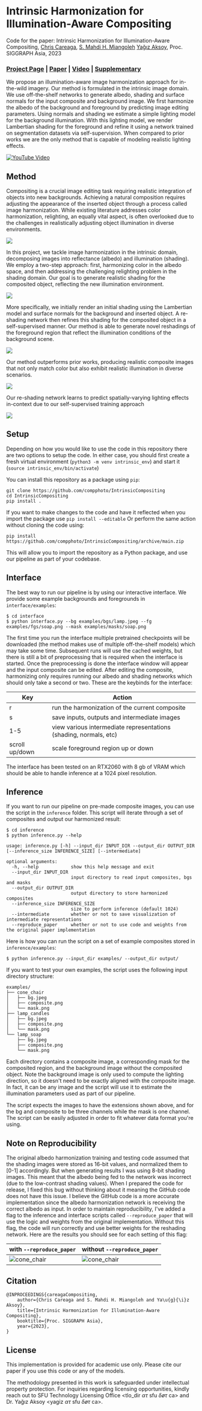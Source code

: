 # Intrinsic Harmonization for Illumination-Aware Compositing
Code for the paper: Intrinsic Harmonization for Illumination-Aware Compositing, [Chris Careaga](https://ccareaga.github.io), [S. Mahdi H. Miangoleh](https://miangoleh.github.io) [Yağız Aksoy](https://yaksoy.github.io), Proc. SIGGRAPH Asia, 2023 
### [Project Page](https://yaksoy.github.io/intrinsicCompositing) | [Paper](https://yaksoy.github.io/papers/SigAsia23-IntrinsicCompositing.pdf) | [Video](https://www.youtube.com/watch?v=M9hCUTp8bo4) | [Supplementary](https://yaksoy.github.io/papers/SigAsia23-IntrinsicCompositing-Supp.pdf)

We propose an illumination-aware image harmonization approach for in-the-wild imagery. Our method is formulated in the intrinsic image domain. We use off-the-shelf networks to generate albedo, shading and surface normals for the input composite and background image. We first harmonize the albedo of the background and foreground by predicting image editing parameters. Using normals and shading we estimate a simple lighting model for the background illumination. With this lighting model, we render Lambertian shading for the foreground and refine it using a network trained on segmentation datasets via self-supervision. When compared to prior works we are the only method that is capable of modeling realistic lighting effects.

[![YouTube Video](./figures/IntrinsicCompositingVideo.jpg)](https://www.youtube.com/watch?v=M9hCUTp8bo4)


## Method
Compositing is a crucial image editing task requiring realistic integration of objects into new backgrounds. 
Achieving a natural composition requires adjusting the appearance of the inserted object through a process called image harmonization. 
While existing literature addresses color harmonization, relighting, an equally vital aspect, is often overlooked due to the challenges in realistically adjusting object illumination in diverse environments.

![](./figures/teaser_comparison.jpg)

In this project, we tackle image harmonization in the intrinsic domain, decomposing images into reflectance (albedo) and illumination (shading). 
We employ a two-step approach: first, harmonizing color in the albedo space, and then addressing the challenging relighting problem in the shading domain. 
Our goal is to generate realistic shading for the composited object, reflecting the new illumination environment. 

![](./figures/teaser_pipeline.jpg)

More specifically, we initially render an initial shading using the Lambertian model and surface normals for the background and inserted object. 
A re-shading network then refines this shading for the composited object in a self-supervised manner.
Our method is able to generate novel reshadings of the foreground region that reflect the illumination conditions of the background scene.

![](./figures/teaser2.jpg)

Our method outperforms prior works, producing realistic composite images that not only match color but also exhibit realistic illumination in diverse scenarios.

![](./figures/user_study_comp.jpg)

Our re-shading network learns to predict spatially-varying lighting effects in-context due to our self-supervised training approach

![](./figures/astronauts.png)

## Setup
Depending on how you would like to use the code in this repository there are two options to setup the code.
In either case, you should first create a fresh virtual environment (`python3 -m venv intrinsic_env`) and start it (`source intrinsic_env/bin/activate`)

You can install this repository as a package using `pip`:
```
git clone https://github.com/compphoto/IntrinsicCompositing
cd IntrinsicCompositing
pip install .
```
If you want to make changes to the code and have it reflected when you import the package use `pip install --editable`
Or perform the same action without cloning the code using:
```
pip install https://github.com/compphoto/IntrinsicCompositing/archive/main.zip
```
This will allow you to import the repository as a Python package, and use our pipeline as part of your codebase.

## Interface

The best way to run our pipeline is by using our interactive interface. We provide some example backgrounds and foregrounds in `interface/examples`:

```
$ cd interface
$ python interface.py --bg examples/bgs/lamp.jpeg --fg examples/fgs/soap.png --mask examples/masks/soap.png
```
The first time you run the interface multiple pretrained checkpoints will be downloaded (the method makes use of multiple off-the-shelf models) which may take some time. Subsequent runs will use the cached weights, but there is still a bit of preprocessing that is required when the interface is started. Once the preprocessing is done the interface window will appear and the input composite can be edited. After editing the composite, harmonizing only requires running our albedo and shading networks which should only take a second or two. These are the keybinds for the interface:

| Key | Action |
|--|--|
| r | run the harmonization of the current composite |
| s | save inputs, outputs and intermediate images |
|1-5 | view various intermediate representations (shading, normals, etc) |
|scroll up/down | scale foreground region up or down |

The interface has been tested on an RTX2060 with 8 gb of VRAM which should be able to handle inference at a 1024 pixel resolution. 

## Inference

If you want to run our pipeline on pre-made composite images, you can use the script in the `inference` folder. 
This script will iterate through a set of composites and output our harmonized result:
```
$ cd inference
$ python inference.py --help

usage: inference.py [-h] --input_dir INPUT_DIR --output_dir OUTPUT_DIR [--inference_size INFERENCE_SIZE] [--intermediate]

optional arguments:
  -h, --help            show this help message and exit
  --input_dir INPUT_DIR
                        input directory to read input composites, bgs and masks
  --output_dir OUTPUT_DIR
                        output directory to store harmonized composites
  --inference_size INFERENCE_SIZE
                        size to perform inference (default 1024)
  --intermediate        whether or not to save visualization of intermediate representations
  --reproduce_paper     whether or not to use code and weights from the original paper implementation

```
Here is how you can run the script on a set of example composites stored in `inference/examples`:
```
$ python inference.py --input_dir examples/ --output_dir output/
```
If you want to test your own examples, the script uses the following input directory structure:
```
examples/
├── cone_chair
│   ├── bg.jpeg
│   ├── composite.png
│   └── mask.png
├── lamp_candles
│   ├── bg.jpeg
│   ├── composite.png
│   └── mask.png
└── lamp_soap
    ├── bg.jpeg
    ├── composite.png
    └── mask.png
```
Each directory contains a composite image, a corresponding mask for the composited region, and the background image without the composited object. 
Note the background image is only used to compute the lighting direction, so it doesn't need to be exactly aligned with the composite image.
In fact, it can be any image and the script will use it to estimate the illumination parameters used as part of our pipeline.

The script expects the images to have the extensions shown above, and for the bg and composite to be three channels while the mask is one channel.
The script can be easily adjusted in order to fit whatever data format you're using.

## Note on Reproducibility

The original albedo harmonization training and testing code assumed that the shading images were stored as 16-bit values, and normalized them to [0-1] accordingly. But when generating results I was using 8-bit shading images. This meant that the albedo being fed to the network was incorrect (due to the low-contrast shading values). When I prepared the code for release, I fixed this bug without thinking about it meaning the GitHub code does not have this issue. I believe the GitHub code is a more accurate implementation since the albedo harmonization network is receiving the correct albedo as input. In order to maintain reproducibility, I've added a flag to the inference and interface scripts called `--reproduce_paper` that will use the logic and weights from the original implementation. Without this flag, the code will run correctly and use better weights for the reshading network. Here are the results you should see for each setting of this flag:

| with   `--reproduce_paper` | without `--reproduce_paper` |
| ------------- | ------------- |
| ![cone_chair](https://github.com/compphoto/IntrinsicCompositing/assets/3434597/b23c22dc-75c2-4e46-ba1f-54d7a137cacc) | ![cone_chair](https://github.com/compphoto/IntrinsicCompositing/assets/3434597/15ab7c12-527e-4d38-83d7-5cdaa4e67da3)  |

## Citation

```
@INPROCEEDINGS{careagaCompositing,  
	author={Chris Careaga and S. Mahdi H. Miangoleh and Ya\u{g}{\i}z Aksoy},  
	title={Intrinsic Harmonization for Illumination-Aware Compositing},  
	booktitle={Proc. SIGGRAPH Asia},  
	year={2023},  
}
```

## License

This implementation is provided for academic use only. Please cite our paper if you use this code or any of the models. 

The methodology presented in this work is safeguarded under intellectual property protection. For inquiries regarding licensing opportunities, kindly reach out to SFU Technology Licensing Office &#60;tlo_dir <i>ατ</i> sfu <i>δøτ</i> ca&#62; and Dr. Yağız Aksoy &#60;yagiz <i>ατ</i> sfu <i>δøτ</i> ca&#62;.
